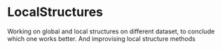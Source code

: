 # LocalStructures
Working on global and local structures on different dataset, to conclude which one works better. And improvising local structure methods
